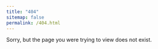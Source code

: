 ```yaml
---
title: "404"
sitemap: false
permalink: /404.html
---
```


Sorry, but the page you were trying to view does not exist.
